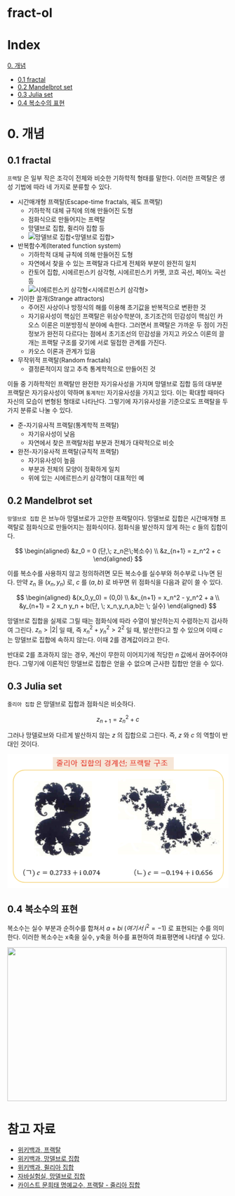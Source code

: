 # fract-ol

# Index
[0. 개념](#0-개념)  
- [0.1 fractal](#01-fractal)  
- [0.2 Mandelbrot set](#02-mandelbrot-set)
- [0.3 Julia set](#03-julia-set)
- [0.4 복소수의 표현](#04-복소수의-표현)

# 0. 개념
## 0.1 fractal

`` 프랙탈 `` 은 일부 작은 조각이 전체와 비슷한 기하학적 형태를 말한다. 이러한 프랙탈은 생성 기법에 따라 네 가지로 분류할 수 있다.

- 시간매개형 프랙탈(Escape-time fractals, 궤도 프랙탈)
	- 기하학적 대체 규칙에 의해 만들어진 도형
	- 점화식으로 만들어지는 프랙탈
	- 망델브로 집합, 쥘리아 집합 등
	- ![망델브로 집합](https://upload.wikimedia.org/wikipedia/commons/thumb/5/56/Mandelset_hires.png/600px-Mandelset_hires.png)<망델브로 집합>
- 반복함수계(Iterated function system)
	- 기하학적 대체 규칙에 의해 만들어진 도형
	- 자연에서 찾을 수 있는 프랙탈과 다르게 전체와 부분이 완전히 일치
	- 칸토어 집합, 시에르핀스키 삼각형, 시에르핀스키 카펫, 코흐 곡선, 페아노 곡선 등
	- ![시에르핀스키 삼각형](https://upload.wikimedia.org/wikipedia/commons/thumb/b/b7/SierpinskiTriangle.PNG/440px-SierpinskiTriangle.PNG)<시에르핀스키 삼각형>
- 기이한 끌개(Strange attractors)
	- 주어진 사상이나 방정식의 해를 이용해 초기값을 반복적으로 변환한 것
	- 자기유사성이 핵심인 프랙탈은 위상수학분야, 초기조건의 민감성이 핵심인 카오스 이론은 미분방정식 분야에 속한다. 그러면서 프랙탈은 가까운 두 점이 가진 정보가 완전히 다르다는 점에서 초기조선의 민감성을 가지고 카오스 이론의 끌개는 프랙탈 구조를 갖기에 서로 밀접한 관계를 가진다.
	- 카오스 이론과 관계가 있음
- 무작위적 프랙탈(Random fractals)
	- 결정론적이지 않고 추측 통계학적으로 만들어진 것

이들 중 기하학적인 프랙탈만 완전한 자기유사성을 가지며 망델브로 집합 등의 대부분 프랙탈은 자기유사성이 약하며 `` 통계적인 `` 자기유사성을 가지고 있다. 이는 확대할 때마다 자신의 모습이 변형된 형태로 나타난다. 그렇기에 자기유사성을 기준으로도 프랙탈을 두가지 분류로 나눌 수 있다.

- 준-자기유사적 프랙탈(통계학적 프랙탈)
	- 자기유사성이 낮음
	- 자연에서 찾은 프랙탈처럼 부분과 전체가 대략적으로 비슷
- 완전-자기유사적 프랙탈(규칙적 프랙탈)
	- 자기유사성이 높음
	- 부분과 전체의 모양이 정확하게 일치
	- 위에 있는 시에르핀스키 삼각형이 대표적인 예


## 0.2 Mandelbrot set

`` 망델브로 집합 `` 은 브누아 망델브로가 고안한 프랙탈이다. 망델브로 집합은 시간매개형 프랙탈로 점화식으로 만들어지는 점화식이다. 점화식을 발산하지 않게 하는 $c$ 들의 집합이다.

$$ 
\begin{aligned}
&z_0 = 0 (단,\;  z_n은\;복소수) \\
&z_{n+1} = z_n^2 + c
\end{aligned}
$$

이를 복소수를 사용하지 않고 정의하려면 모든 복소수를 실수부와 허수부로 나누면 된다. 만약 $z_n$ 을 $(x_n,y_n)$ 로, $c$ 를 $(a,b)$ 로 바꾸면 위 점화식을 다음과 같이 쓸 수 있다. 

$$
\begin{aligned}
&(x_0,y_0) = (0,0) \\
&x_{n+1} = x_n^2 - y_n^2 + a \\
&y_{n+1} = 2 x_n y_n + b(단, \; x_n,y_n,a,b는 \; 실수)
\end{aligned}
$$

망델브로 집합을 실제로 그릴 때는 점화식에 따라 수열이 발산하는지 수렴하는지 검사하여 그린다. $z_n > |2|$ 일 때, 즉 $x_n^2 + y_n^2 > 2^2$ 일 때, 발산한다고 할 수 있으며 이때 $c$ 는 망델브로 집합에 속하지 않는다. 이때 2를 경계값이라고 한다.  

반대로 2를 초과하지 않는 경우, 계산이 무한히 이어지기에 적당한 $n$ 값에서 끊어주어야 한다. 그렇기에 이론적인 망델브로 집합은 얻을 수 없으며 근사한 집합만 얻을 수 있다.

## 0.3 Julia set

`` 줄리아 집합 `` 은 망델브로 집합과 점화식은 비슷하다.

$$
z_{n+1} = z_n^2 + c
$$

그러나 망델로브와 다르게 발산하지 않는 $z$ 의 집합으로 그린다. 즉, $z$ 와 $c$ 의 역할이 반대인 것이다.

![줄리아 집합 예시](./img/julia.png)

## 0.4 복소수의 표현

복소수는 실수 부분과 순허수를 합쳐서 $a+bi \; (여기서 \; i^2 = -1)$ 로 표현되는 수를 의미한다. 이러한 복소수는 x축을 실수, y축을 허수를 표현하여 좌표평면에 나타낼 수 있다. 

<img src="https://javalab.org/wp-content/uploads/complex_number.png" height=350px width=500px>


# 참고 자료

- [위키백과, 프랙탈](https://ko.wikipedia.org/wiki/%ED%94%84%EB%9E%99%ED%83%88)
- [위키백과, 망델브로 집합](https://ko.wikipedia.org/wiki/%EB%A7%9D%EB%8D%B8%EB%B8%8C%EB%A1%9C_%EC%A7%91%ED%95%A9)
- [위키백과, 쥘리아 집합](https://ko.wikipedia.org/wiki/%EC%A5%98%EB%A6%AC%EC%95%84_%EC%A7%91%ED%95%A9)
- [자바실험실, 망델브로 집합](https://javalab.org/mandelbrot_set/)
- [카이스트 문희태 명예교수, 프랙탈 - 줄리아 집합](https://m.blog.naver.com/PostView.naver?isHttpsRedirect=true&blogId=moonuga&logNo=220057782966)